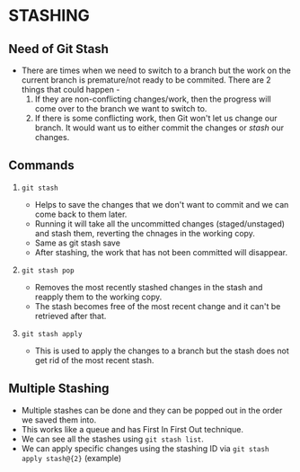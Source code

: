 # STASHING

## Need of Git Stash

- There are times when we need to switch to a branch but the work on the current branch is premature/not ready to be commited. There are 2 things that could happen -
  1. If they are non-conflicting changes/work, then the progress will come over to the branch we want to switch to.
  2. If there is some conflicting work, then Git won't let us change our branch. It would want us to either commit the changes or _stash_ our changes.

## Commands

1. `git stash`

   - Helps to save the changes that we don't want to commit and we can come back to them later.
   - Running it will take all the uncommitted changes (staged/unstaged) and stash them, reverting the chnages in the working copy.
   - Same as git stash save
   - After stashing, the work that has not been committed will disappear.

2. `git stash pop`

   - Removes the most recently stashed changes in the stash and reapply them to the working copy.
   - The stash becomes free of the most recent change and it can't be retrieved after that.

3. `git stash apply`

   - This is used to apply the changes to a branch but the stash does not get rid of the most recent stash.

## Multiple Stashing

- Multiple stashes can be done and they can be popped out in the order we saved them into.
- This works like a queue and has First In First Out technique.
- We can see all the stashes using `git stash list`.
- We can apply specific changes using the stashing ID via `git stash apply stash@{2}` (example)
